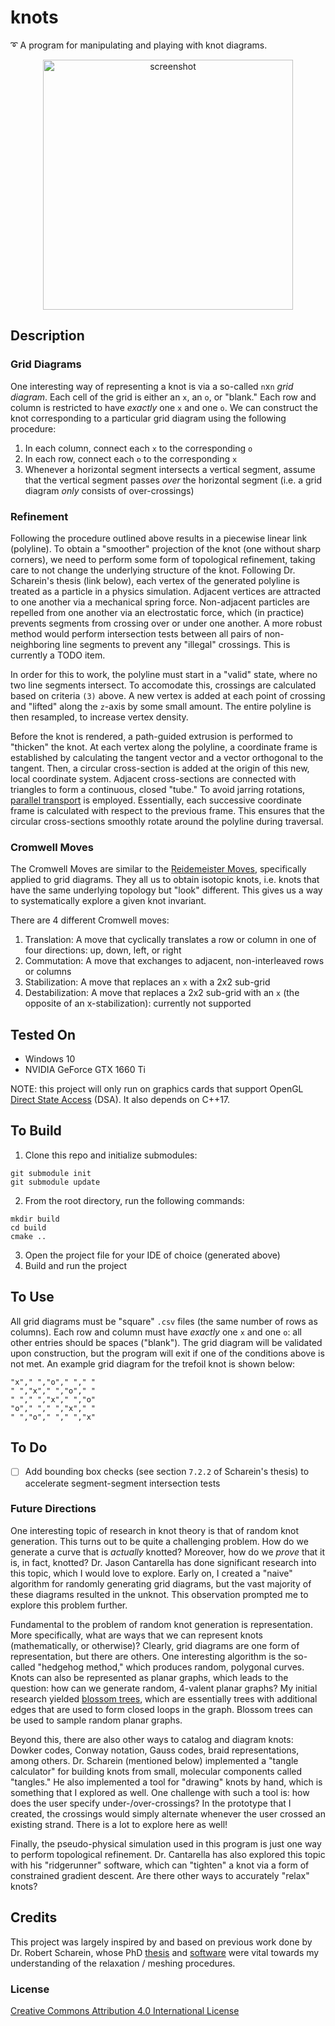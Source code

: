 # knots
➰ A program for manipulating and playing with knot diagrams.

<p align="center">
  <img src="https://github.com/mwalczyk/grid-diagrams/blob/master/screenshots/screenshot.png" alt="screenshot" width="400" height="auto"/>
</p>

## Description
### Grid Diagrams
One interesting way of representing a knot is via a so-called `n`x`n` _grid diagram_. Each cell of the grid is either an `x`, an `o`, or "blank." Each row and column is restricted to have _exactly_ one `x` and one `o`. We can construct the knot corresponding to a particular grid diagram using the following procedure:

1. In each column, connect each `x` to the corresponding `o` 
2. In each row, connect each `o` to the corresponding `x`
3. Whenever a horizontal segment intersects a vertical segment, assume that the vertical segment passes _over_ the horizontal segment (i.e. a grid diagram _only_ consists of over-crossings)

### Refinement
Following the procedure outlined above results in a piecewise linear link (polyline). To obtain a "smoother" projection of the knot (one without sharp corners), we need to perform some form of topological refinement, taking care to not change the underlying structure of the knot. Following Dr. Scharein's thesis (link below), each vertex of the generated polyline is treated as a particle in a physics simulation. Adjacent vertices are attracted to one another via a mechanical spring force. Non-adjacent particles are repelled from one another via an electrostatic force, which (in practice) prevents segments from crossing over or under one another. A more robust method would perform intersection tests between all pairs of non-neighboring line segments to prevent any "illegal" crossings. This is currently a TODO item.

In order for this to work, the polyline must start in a "valid" state, where no two line segments intersect. To accomodate this, crossings are calculated based on criteria `(3)` above. A new vertex is added at each point of crossing and "lifted" along the `z`-axis by some small amount. The entire polyline is then resampled, to increase vertex density.

Before the knot is rendered, a path-guided extrusion is performed to "thicken" the knot. At each vertex along the polyline, a coordinate frame is established by calculating the tangent vector and a vector orthogonal to the tangent. Then, a circular cross-section is added at the origin of this new, local coordinate system. Adjacent cross-sections are connected with triangles to form a continuous, closed "tube." To avoid jarring rotations, [parallel transport](https://en.wikipedia.org/wiki/Parallel_transport) is employed. Essentially, each successive coordinate frame is calculated with respect to the previous frame. This ensures that the circular cross-sections smoothly rotate around the polyline during traversal.  

### Cromwell Moves
The Cromwell Moves are similar to the [Reidemeister Moves](https://en.wikipedia.org/wiki/Reidemeister_move), specifically applied to grid diagrams. They all us to obtain isotopic knots, i.e. knots that have the same underlying topology but "look" different. This gives us a way to systematically explore a given knot invariant.

There are 4 different Cromwell moves:
1. Translation: A move that cyclically translates a row or column in one of four directions: up, down, left, or right
2. Commutation: A move that exchanges to adjacent, non-interleaved rows or columns
3. Stabilization: A move that replaces an `x` with a 2x2 sub-grid
4. Destabilization: A move that replaces a 2x2 sub-grid with an `x` (the opposite of an x-stabilization): currently not supported

## Tested On
- Windows 10
- NVIDIA GeForce GTX 1660 Ti

NOTE: this project will only run on graphics cards that support OpenGL [Direct State Access](https://www.khronos.org/opengl/wiki/Direct_State_Access) (DSA). It also depends on C++17.

## To Build
1. Clone this repo and initialize submodules: 
```shell
git submodule init
git submodule update
```
2. From the root directory, run the following commands:
```shell
mkdir build
cd build
cmake ..
```
3. Open the project file for your IDE of choice (generated above)
4. Build and run the project

## To Use
All grid diagrams must be "square" `.csv` files (the same number of rows as columns). Each row and column must have _exactly_ one `x` and one `o`: all other entries should be spaces ("blank"). The grid diagram will be validated upon construction, but the program will exit if one of the conditions above is not met. An example grid diagram for the trefoil knot is shown below:

```
"x"," ","o"," "," "
" ","x"," ","o"," "
" "," ","x"," ","o"
"o"," "," ","x"," "
" ","o"," "," ","x"
```

## To Do
- [ ] Add bounding box checks (see section `7.2.2` of Scharein's thesis) to accelerate segment-segment intersection tests

### Future Directions
One interesting topic of research in knot theory is that of random knot generation. This turns out to be quite a challenging problem. How do we generate a curve that is *actually* knotted? Moreover, how do we *prove* that it is, in fact, knotted? Dr. Jason Cantarella has done significant research into this topic, which I would love to explore. Early on, I created a "naive" algorithm for randomly generating grid diagrams, but the vast majority of these diagrams resulted in the unknot. This observation prompted me to explore this problem further.

Fundamental to the problem of random knot generation is representation. More specifically, what are ways that we can represent knots (mathematically, or otherwise)? Clearly, grid diagrams are one form of representation, but there are others. One interesting algorithm is the so-called "hedgehog method," which produces random, polygonal curves. Knots can also be represented as planar graphs, which leads to the question: how can we generate random, 4-valent planar graphs? My initial research yielded [blossom trees](https://en.wikipedia.org/wiki/Blossom_tree_(graph_theory)), which are essentially trees with additional edges that are used to form closed loops in the graph. Blossom trees can be used to sample random planar graphs.

Beyond this, there are also other ways to catalog and diagram knots: Dowker codes, Conway notation, Gauss codes, braid representations, among others. Dr. Scharein (mentioned below) implemented a "tangle calculator" for building knots from small, molecular components called "tangles." He also implemented a tool for "drawing" knots by hand, which is something that I explored as well. One challenge with such a tool is: how does the user specify under-/over-crossings? In the prototype that I created, the crossings would simply alternate whenever the user crossed an existing strand. There is a lot to explore here as well!

Finally, the pseudo-physical simulation used in this program is just one way to perform topological refinement. Dr. Cantarella has also explored this topic with his "ridgerunner" software, which can "tighten" a knot via a form of constrained gradient descent. Are there other ways to accurately "relax" knots? 

## Credits
This project was largely inspired by and based on previous work done by Dr. Robert Scharein, whose PhD [thesis](https://knotplot.com/thesis/) and [software](https://knotplot.com/) were vital towards my understanding of the relaxation / meshing procedures.

### License
[Creative Commons Attribution 4.0 International License](https://creativecommons.org/licenses/by/4.0/)
